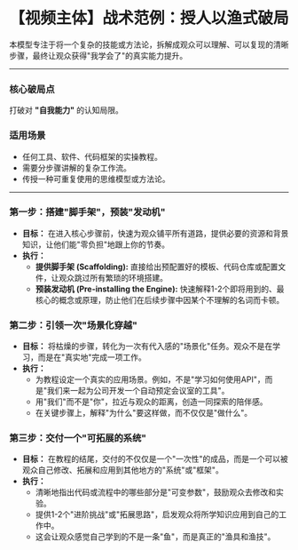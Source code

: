 # 【视频主体】战术范例：授人以渔式破局

本模型专注于将一个复杂的技能或方法论，拆解成观众可以理解、可以复现的清晰步骤，最终让观众获得"我学会了"的真实能力提升。

---

### **核心破局点**

打破对 **"自我能力"** 的认知局限。

### **适用场景**

-   任何工具、软件、代码框架的实操教程。
-   需要分步骤讲解的复杂工作流。
-   传授一种可重复使用的思维模型或方法论。

---

### **第一步：搭建"脚手架"，预装"发动机"**

-   **目标：** 在进入核心步骤前，快速为观众铺平所有道路，提供必要的资源和背景知识，让他们能"零负担"地跟上你的节奏。
-   **执行：**
    -   **提供脚手架 (Scaffolding):** 直接给出预配置好的模板、代码仓库或配置文件，让观众跳过所有繁琐的环境搭建。
    -   **预装发动机 (Pre-installing the Engine):** 快速解释1-2个即将用到的、最核心的概念或原理，防止他们在后续步骤中因某个不理解的名词而卡顿。

### **第二步：引领一次"场景化穿越"**

-   **目标：** 将枯燥的步骤，转化为一次有代入感的"场景化"任务。观众不是在学习，而是在"真实地"完成一项工作。
-   **执行：**
    -   为教程设定一个真实的应用场景。例如，不是"学习如何使用API"，而是"我们来一起为公司开发一个自动预定会议室的工具"。
    -   用"我们"而不是"你"，拉近与观众的距离，创造一同探索的陪伴感。
    -   在关键步骤上，解释"为什么"要这样做，而不仅仅是"做什么"。

### **第三步：交付一个"可拓展的系统"**

-   **目标：** 在教程的结尾，交付的不仅仅是一个"一次性"的成品，而是一个可以被观众自己修改、拓展和应用到其他地方的"系统"或"框架"。
-   **执行：**
    -   清晰地指出代码或流程中的哪些部分是"可变参数"，鼓励观众去修改和实验。
    -   提供1-2个"进阶挑战"或"拓展思路"，启发观众将所学知识应用到自己的工作中。
    -   这会让观众感觉自己学到的不是一条"鱼"，而是真正的"渔具和渔技"。
